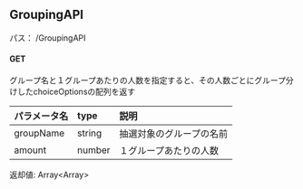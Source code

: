## GroupingAPI
パス： /GroupingAPI

#### GET
グループ名と１グループあたりの人数を指定すると、その人数ごとにグループ分けしたchoiceOptionsの配列を返す

|パラメータ名|type|説明|
|:-----|:-----|:-----|
|groupName|string|抽選対象のグループの名前|
|amount|number|１グループあたりの人数|

返却値: Array<Array<choiceOptions>>
